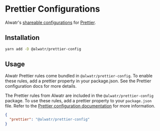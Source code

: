 # Prettier Configurations

Alwatr's [shareable configurations](https://prettier.io/docs/en/configuration.html#sharing-configurations) for [Prettier](https://prettier.io/).

## Installation
  
```bash
yarn add -D @alwatr/prettier-config
```

## Usage

Alwatr Prettier rules come bundled in `@alwatr/prettier-config`. To enable these rules, add a prettier property in your package.json. See the Prettier configuration docs for more details.

The Prettier rules from Alwatr are included in the `@alwatr/prettier-config` package. To use these rules, add a prettier property to your `package.json` file. Refer to the [Prettier configuration documentation](https://prettier.io/docs/en/configuration.html) for more information.

```json
{
  "prettier": "@alwatr/prettier-config"
}
```
